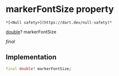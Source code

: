 


# markerFontSize property




    *[<Null safety>](https://dart.dev/null-safety)*


[double](https://api.flutter.dev/flutter/dart-core/double-class.html)? markerFontSize
  
_final_






## Implementation

```dart
final double? markerFontSize;


```







